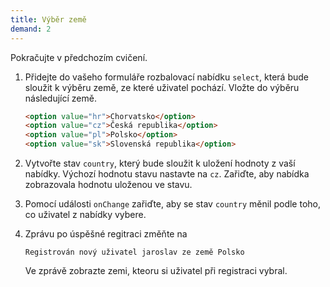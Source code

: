 ```yaml
---
title: Výběr země
demand: 2
---
```


Pokračujte v předchozím cvičení.

1. Přidejte do vašeho formuláře rozbalovací nabídku `select`, která bude sloužit k výběru země, ze které uživatel pochází. Vložte do výběru následující země.

   ```html
   <option value="hr">Chorvatsko</option>
   <option value="cz">Česká republika</option>
   <option value="pl">Polsko</option>
   <option value="sk">Slovenská republika</option>
   ```

1. Vytvořte stav `country`, který bude sloužit k uložení hodnoty z vaší nabídky. Výchozí hodnotu stavu nastavte na `cz`. Zařiďte, aby nabídka zobrazovala hodnotu uloženou ve stavu.
1. Pomocí události `onChange` zařiďte, aby se stav `country` měnil podle toho, co uživatel z nabídky vybere.
1. Zprávu po úspěšné regitraci změňte na
   ```
   Registrován nový uživatel jaroslav ze země Polsko
   ```
   Ve zprávě zobrazte zemi, kteoru si uživatel při registraci vybral.
